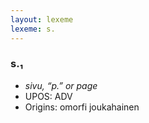 ```yaml
---
layout: lexeme
lexeme: s.
---
```


###  s.₁

* _sivu, “p.” or page_
* UPOS:  ADV
* Origins: omorfi joukahainen 

